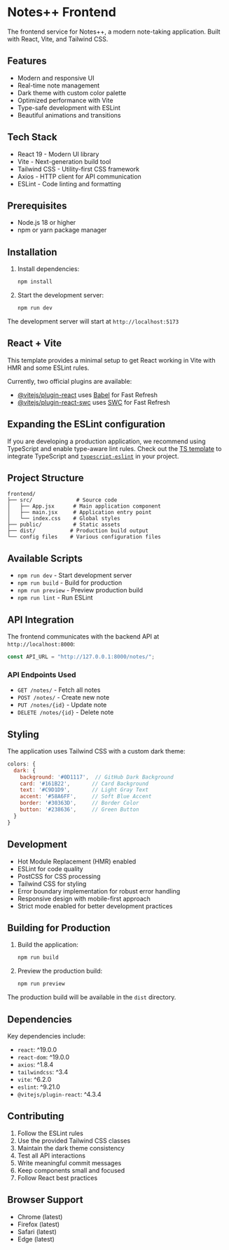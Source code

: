 # Notes++ Frontend

The frontend service for Notes++, a modern note-taking application. Built with React, Vite, and Tailwind CSS.

## Features

- Modern and responsive UI
- Real-time note management
- Dark theme with custom color palette
- Optimized performance with Vite
- Type-safe development with ESLint
- Beautiful animations and transitions

## Tech Stack

- React 19 - Modern UI library
- Vite - Next-generation build tool
- Tailwind CSS - Utility-first CSS framework
- Axios - HTTP client for API communication
- ESLint - Code linting and formatting

## Prerequisites

- Node.js 18 or higher
- npm or yarn package manager

## Installation

1. Install dependencies:
   ```bash
   npm install
   ```

2. Start the development server:
   ```bash
   npm run dev
   ```

The development server will start at `http://localhost:5173`

## React + Vite
This template provides a minimal setup to get React working in Vite with HMR and some ESLint rules.

Currently, two official plugins are available:

- [@vitejs/plugin-react](https://github.com/vitejs/vite-plugin-react/blob/main/packages/plugin-react/README.md) uses [Babel](https://babeljs.io/) for Fast Refresh
- [@vitejs/plugin-react-swc](https://github.com/vitejs/vite-plugin-react-swc) uses [SWC](https://swc.rs/) for Fast Refresh

## Expanding the ESLint configuration

If you are developing a production application, we recommend using TypeScript and enable type-aware lint rules. Check out the [TS template](https://github.com/vitejs/vite/tree/main/packages/create-vite/template-react-ts) to integrate TypeScript and [`typescript-eslint`](https://typescript-eslint.io) in your project.


## Project Structure

```
frontend/
├── src/              # Source code
│   ├── App.jsx      # Main application component
│   ├── main.jsx     # Application entry point
│   └── index.css    # Global styles
├── public/          # Static assets
├── dist/           # Production build output
└── config files    # Various configuration files
```

## Available Scripts

- `npm run dev` - Start development server
- `npm run build` - Build for production
- `npm run preview` - Preview production build
- `npm run lint` - Run ESLint

## API Integration

The frontend communicates with the backend API at `http://localhost:8000`:

```javascript
const API_URL = "http://127.0.0.1:8000/notes/";
```

### API Endpoints Used

- `GET /notes/` - Fetch all notes
- `POST /notes/` - Create new note
- `PUT /notes/{id}` - Update note
- `DELETE /notes/{id}` - Delete note

## Styling

The application uses Tailwind CSS with a custom dark theme:

```javascript
colors: {
  dark: {
    background: '#0D1117',  // GitHub Dark Background
    card: '#161B22',       // Card Background
    text: '#C9D1D9',       // Light Gray Text
    accent: '#58A6FF',     // Soft Blue Accent
    border: '#30363D',     // Border Color
    button: '#238636',     // Green Button
  }
}
```

## Development

- Hot Module Replacement (HMR) enabled
- ESLint for code quality
- PostCSS for CSS processing
- Tailwind CSS for styling
- Error boundary implementation for robust error handling
- Responsive design with mobile-first approach
- Strict mode enabled for better development practices

## Building for Production

1. Build the application:
   ```bash
   npm run build
   ```

2. Preview the production build:
   ```bash
   npm run preview
   ```

The production build will be available in the `dist` directory.

## Dependencies

Key dependencies include:
- `react`: ^19.0.0
- `react-dom`: ^19.0.0
- `axios`: ^1.8.4
- `tailwindcss`: ^3.4
- `vite`: ^6.2.0
- `eslint`: ^9.21.0
- `@vitejs/plugin-react`: ^4.3.4

## Contributing

1. Follow the ESLint rules
2. Use the provided Tailwind CSS classes
3. Maintain the dark theme consistency
4. Test all API interactions
5. Write meaningful commit messages
6. Keep components small and focused
7. Follow React best practices

## Browser Support

- Chrome (latest)
- Firefox (latest)
- Safari (latest)
- Edge (latest)